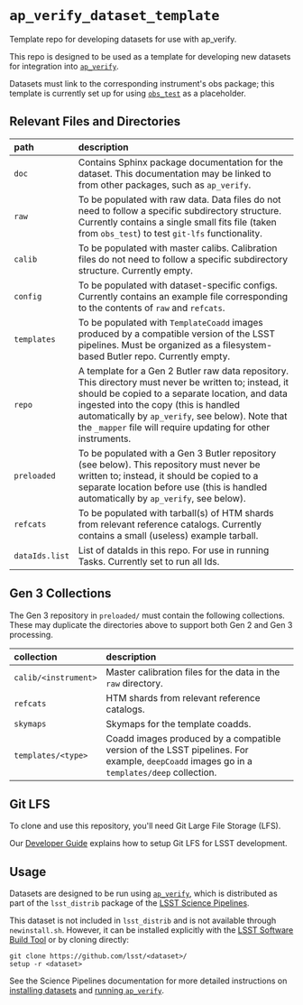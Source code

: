 `ap_verify_dataset_template`
============================

Template repo for developing datasets for use with ap_verify.

This repo is designed to be used as a template for developing new datasets for integration into [`ap_verify`](https://github.com/lsst-dm/ap_verify/).

Datasets must link to the corresponding instrument's obs package; this template is currently set up for using [`obs_test`](https://github.com/lsst/obs_test/) as a placeholder.

Relevant Files and Directories
------------------------------
path                  | description
:---------------------|:-----------------------------
`doc`                 | Contains Sphinx package documentation for the dataset. This documentation may be linked to from other packages, such as `ap_verify`.
`raw`                 | To be populated with raw data. Data files do not need to follow a specific subdirectory structure. Currently contains a single small fits file (taken from `obs_test`) to test `git-lfs` functionality.
`calib`               | To be populated with master calibs. Calibration files do not need to follow a specific subdirectory structure. Currently empty.
`config`              | To be populated with dataset-specific configs. Currently contains an example file corresponding to the contents of `raw` and `refcats`.
`templates`           | To be populated with `TemplateCoadd` images produced by a compatible version of the LSST pipelines. Must be organized as a filesystem-based Butler repo. Currently empty.
`repo`                | A template for a Gen 2 Butler raw data repository. This directory must never be written to; instead, it should be copied to a separate location, and data ingested into the copy (this is handled automatically by `ap_verify`, see below). Note that the `_mapper` file will require updating for other instruments.
`preloaded`           | To be populated with a Gen 3 Butler repository (see below). This repository must never be written to; instead, it should be copied to a separate location before use (this is handled automatically by `ap_verify`, see below).
`refcats`             | To be populated with tarball(s) of HTM shards from relevant reference catalogs. Currently contains a small (useless) example tarball.
`dataIds.list`        | List of dataIds in this repo. For use in running Tasks. Currently set to run all Ids.


Gen 3 Collections
-----------------

The Gen 3 repository in `preloaded/` must contain the following collections.
These may duplicate the directories above to support both Gen 2 and Gen 3 processing.

collection            | description
:---------------------|:-----------------------------
`calib/<instrument>`  | Master calibration files for the data in the `raw` directory.
`refcats`             | HTM shards from relevant reference catalogs.
`skymaps`             | Skymaps for the template coadds.
`templates/<type>`    | Coadd images produced by a compatible version of the LSST pipelines. For example, `deepCoadd` images go in a `templates/deep` collection.

Git LFS
-------

To clone and use this repository, you'll need Git Large File Storage (LFS).

Our [Developer Guide](http://developer.lsst.io/en/latest/tools/git_lfs.html) explains how to setup Git LFS for LSST development.

Usage
-----

Datasets are designed to be run using [`ap_verify`](https://pipelines.lsst.io/modules/lsst.ap.verify/), which is distributed as part of the `lsst_distrib` package of the [LSST Science Pipelines](https://pipelines.lsst.io/).

This dataset is not included in `lsst_distrib` and is not available through `newinstall.sh`.
However, it can be installed explicitly with the [LSST Software Build Tool](https://developer.lsst.io/stack/lsstsw.html) or by cloning directly:

    git clone https://github.com/lsst/<dataset>/
    setup -r <dataset>

See the Science Pipelines documentation for more detailed instructions on [installing datasets](https://pipelines.lsst.io/modules/lsst.ap.verify/datasets-install.html) and [running `ap_verify`](https://pipelines.lsst.io/modules/lsst.ap.verify/running.html).

